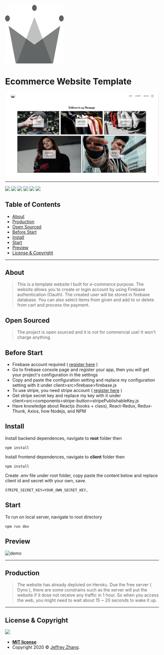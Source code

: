 <a href="https://ecommerce-temp-demo.herokuapp.com/"><img src="https://github.com/zhenyu0519/ecommerce-temp/blob/master/client/public/crwn-192x192.png" title="Ecomerce Website Template" alt="Snow Pea Music"></a>

# Ecommerce Website Template 

<a href="https://ecommerce-temp-demo.herokuapp.com/"><img src="https://github.com/zhenyu0519/ecommerce-temp/blob/master/client/public/demo.jpg" title="Ecomerce Website Template" alt="Ecomerce Website Template"></a>

---

![](https://img.shields.io/github/issues/zhenyu0519/ecommerce-temp?color=red&style=flat-square)
![](https://img.shields.io/github/forks/zhenyu0519/ecommerce-temp?color=green&style=flat-square)
![](https://img.shields.io/github/stars/zhenyu0519/ecommerce-temp?color=yellow&style=flat-square)
![](https://img.shields.io/github/license/zhenyu0519/ecommerce-temp?style=flat-square)
![](https://img.shields.io/github/repo-size/zhenyu0519/ecommerce-temp?color=orange&style=flat-square)
![](https://img.shields.io/github/languages/top/zhenyu0519/ecommerce-temp?color=blue&style=flat-square)


## Table of Contents 

  - [About](#about)
  - [Production](#production)
  - [Open Sourced](#open-sourced)
  - [Before Start](#before-start)
  - [Install](#install)
  - [Start](#start)
  - [Preview](#preview)
  - [License & Copyright](#license-&-copyright)

---

## About
 > This is a template website I built for e-commerce purpose. The website allows you to create or login account by using Firebase authentication (Oauth). The created user will be stored in firebase database. You can also select items from given and add to or delete from cart and process the payment.

## Open Sourced
> The project is open sourced and it is not for commercial use! It won't charge anything. 

## Before Start 
* Firebase account required ( [register here](https://firebase.google.com/) )
* Go to firebase console page and register your app, then you will get your project's configuration in the settings
* Copy and paste the configuration setting and replace my configuration setting with it under client>src>firebase>firebase.js 
* To use stripe, you need stripe account ( [register here](https://dashboard.stripe.com/register) )
* Get stripe secret key and replace my key with it under client>src>components>stripe-button>stripePublishableKey.js
* Have knowledge about Reactjs (hooks + class), React-Redux, Redux-Thunk, Axios, how Nodejs, and NPM

## Install
  Install backend dependences, navigate to **root** folder then
  ```
  npm install
  ```
  Install frontend dependences, navigate to **client** folder then
  ```
  npm install
  ```
  Create .env file under root folder, copy paste the content below and replace client id and secret with your own, save.
  ```
  STRIPE_SECRET_KEY=YOUR_OWN_SECRET_KEY,
  ```

## Start
  To run on local server, navigate to root directory
  ```
  npm run dev
  ```

## Preview
![demo](https://github.com/zhenyu0519/ecommerce-temp/blob/master/client/public/demo.gif)

---

## Production
> The website has already deploied on Heroku. Due the free server ( Dyno ), there are some constrains such as the server will put the website if it dose not receive any traffic in 1 hour. So when you access the web, you might need to wait about 15 ~ 20 seconds to wake it up.

---
## License & Copyright

![](https://img.shields.io/github/license/zhenyu0519/ecommerce-temp?style=flat-square)

- **[MIT license](http://opensource.org/licenses/mit-license.php)**
- Copyright 2020 © <a href="https://github.com/zhenyu0519/ecommerce-temp" target="_blank">Jeffrey Zhang</a>.